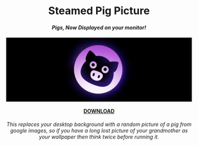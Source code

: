 <h1 align="center">Steamed Pig Picture</h1>
<h4 align="center"><i>Pigs, Now Displayed on your monitor!</i><h4>
<p align="center">
    <img src="img/example.png">
</p>
<p align="center">
    <a href="https://github.com/ManyHats/Pig-Picture/releases">DOWNLOAD</a>
</p>
<h6 align="center">This replaces your desktop background with a random picture of a pig from google images, so if you have a long lost picture of your grandmother as your wallpaper then think twice before running it.</h6>
